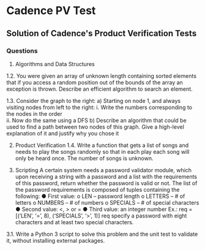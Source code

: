 # Cadence PV Test
## Solution of Cadence's Product Verification Tests

### Questions

1.	Algorithms and Data Structures

1.2.	You were given an array of unknown length containing sorted elements that if you access a random position out of the bounds of the array an exception is thrown. Describe an efficient algorithm to search an element.

1.3.	Consider the graph to the right:
a)	Starting on node 1, and always visiting nodes from left to the right:
i.	Write the numbers corresponding to the nodes in the order  
ii.	Now do the same using a DFS
b)	Describe an algorithm that could be used to find a path between two nodes of this graph. Give a high-level explanation of it and justify why you chose it

2.	Product Verification 
1.4.	Write a function that gets a list of songs and needs to play the songs randomly so that in each play each song will only be heard once. The number of songs is unknown.

3.	Scripting
A certain system needs a password validator module, which upon receiving a string with a password and a list with the requirements of this password, return whether the password is valid or not. The list of the password requirements is composed of tuples containing the following:
●	First value:
o	LEN – password length
o	LETTERS – # of letters
o	NUMBERS – # of numbers
o	SPECIALS – # of special characters
●	Second value: <, > or =
●	Third value: an integer number
Ex.:
req = [(‘LEN’, ‘=’, 8), (‘SPECIALS’, ‘>’, 1)]
req specify a password with eight characters and at least two special characters.

3.1.	Write a Python 3 script to solve this problem and the unit test to validate it, without installing external packages. 
